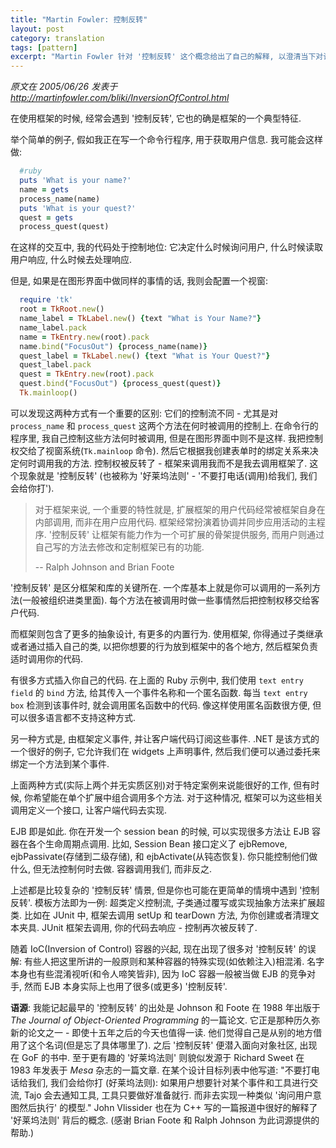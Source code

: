 ```yaml
---
title: "Martin Fowler: 控制反转"
layout: post
category: translation
tags: [pattern]
excerpt: "Martin Fowler 针对 '控制反转' 这个概念给出了自己的解释, 以澄清当下对该概念的迷思. 以及常用的实现方式和示例"
---
```

_原文在 2005/06/26 发表于 <http://martinfowler.com/bliki/InversionOfControl.html>_

在使用框架的时候, 经常会遇到 '控制反转', 它也的确是框架的一个典型特征.

举个简单的例子, 假如我正在写一个命令行程序, 用于获取用户信息. 我可能会这样做:

```ruby
  #ruby
  puts 'What is your name?'
  name = gets
  process_name(name)
  puts 'What is your quest?'
  quest = gets
  process_quest(quest)
```

在这样的交互中, 我的代码处于控制地位: 它决定什么时候询问用户, 什么时候读取用户响应, 什么时候去处理响应.

但是, 如果是在图形界面中做同样的事情的话, 我则会配置一个视窗:

```ruby
  require 'tk'
  root = TkRoot.new()
  name_label = TkLabel.new() {text "What is Your Name?"}
  name_label.pack
  name = TkEntry.new(root).pack
  name.bind("FocusOut") {process_name(name)}
  quest_label = TkLabel.new() {text "What is Your Quest?"}
  quest_label.pack
  quest = TkEntry.new(root).pack
  quest.bind("FocusOut") {process_quest(quest)}
  Tk.mainloop()
```

可以发现这两种方式有一个重要的区别: 它们的控制流不同 - 尤其是对 `process_name` 和 `process_quest` 这两个方法在何时被调用的控制上. 在命令行的程序里, 我自己控制这些方法何时被调用, 但是在图形界面中则不是这样. 我把控制权交给了视窗系统(`Tk.mainloop` 命令). 然后它根据我创建表单时的绑定关系来决定何时调用我的方法. 控制权被反转了 - 框架来调用我而不是我去调用框架了. 这个现象就是 '控制反转' (也被称为 '好莱坞法则' - '不要打电话(调用)给我们, 我们会给你打').


>对于框架来说, 一个重要的特性就是, 扩展框架的用户代码经常被框架自身在内部调用, 而非在用户应用代码. 框架经常扮演着协调并同步应用活动的主程序. '控制反转' 让框架有能力作为一个可扩展的骨架提供服务, 而用户则通过自己写的方法去修改和定制框架已有的功能.
>
>-- Ralph Johnson and Brian Foote

'控制反转' 是区分框架和库的关键所在. 一个库基本上就是你可以调用的一系列方法(一般被组织进类里面). 每个方法在被调用时做一些事情然后把控制权移交给客户代码.

而框架则包含了更多的抽象设计, 有更多的内置行为. 使用框架, 你得通过子类继承或者通过插入自己的类, 以把你想要的行为放到框架中的各个地方, 然后框架负责适时调用你的代码.

有很多方式插入你自己的代码. 在上面的 Ruby 示例中, 我们使用 `text entry field` 的 `bind` 方法, 给其传入一个事件名称和一个匿名函数. 每当 `text entry box` 检测到该事件时, 就会调用匿名函数中的代码. 像这样使用匿名函数很方便, 但可以很多语言都不支持这种方式.

另一种方式是, 由框架定义事件, 并让客户端代码订阅这些事件. .NET 是该方式的一个很好的例子, 它允许我们在 widgets 上声明事件, 然后我们便可以通过委托来绑定一个方法到某个事件.

上面两种方式(实际上两个并无实质区别)对于特定案例来说能很好的工作, 但有时候, 你希望能在单个扩展中组合调用多个方法. 对于这种情况, 框架可以为这些相关调用定义一个接口, 让客户端代码去实现.

EJB 即是如此. 你在开发一个 session bean 的时候, 可以实现很多方法让 EJB 容器在各个生命周期点调用. 比如, Session Bean 接口定义了 ejbRemove, ejbPassivate(存储到二级存储), 和 ejbActivate(从钝态恢复). 你只能控制他们做什么, 但无法控制何时去做. 容器调用我们, 而非反之.

上述都是比较复杂的 '控制反转' 情景, 但是你也可能在更简单的情境中遇到 '控制反转'. 模板方法即为一例: 超类定义控制流, 子类通过覆写或实现抽象方法来扩展超类. 比如在 JUnit 中, 框架去调用 setUp 和 tearDown 方法, 为你创建或者清理文本夹具. JUnit 框架去调用, 你的代码去响应 - 控制再次被反转了.

随着 IoC(Inversion of Control) 容器的兴起, 现在出现了很多对 '控制反转' 的误解: 有些人把这里所讲的一般原则和某种容器的特殊实现(如依赖注入)相混淆. 名字本身也有些混淆视听(和令人啼笑皆非), 因为 IoC 容器一般被当做 EJB 的竞争对手, 然而 EJB 本身实际上也用了很多(或更多) '控制反转'.

__语源__: 我能记起最早的 '控制反转' 的出处是 Johnson 和 Foote 在 1988 年出版于 _The Journal of Object-Oriented Programming_ 的一篇论文. 它正是那种历久弥新的论文之一 - 即使十五年之后的今天也值得一读. 他们觉得自己是从别的地方借用了这个名词(但是忘了具体哪里了). 之后 '控制反转' 便潜入面向对象社区, 出现在 GoF 的书中. 至于更有趣的 '好莱坞法则' 则貌似发源于 Richard Sweet 在 1983 年发表于 _Mesa_ 杂志的一篇文章. 在某个设计目标列表中他写道: "不要打电话给我们, 我们会给你打 (好莱坞法则): 如果用户想要针对某个事件和工具进行交流, Tajo 会去通知工具, 工具只要做好准备就行. 而非去实现一种类似 '询问用户意图然后执行' 的模型." John Vlissider 也在为 C++ 写的一篇报道中很好的解释了 '好莱坞法则' 背后的概念. (感谢 Brian Foote 和 Ralph Johnson 为此词源提供的帮助.)